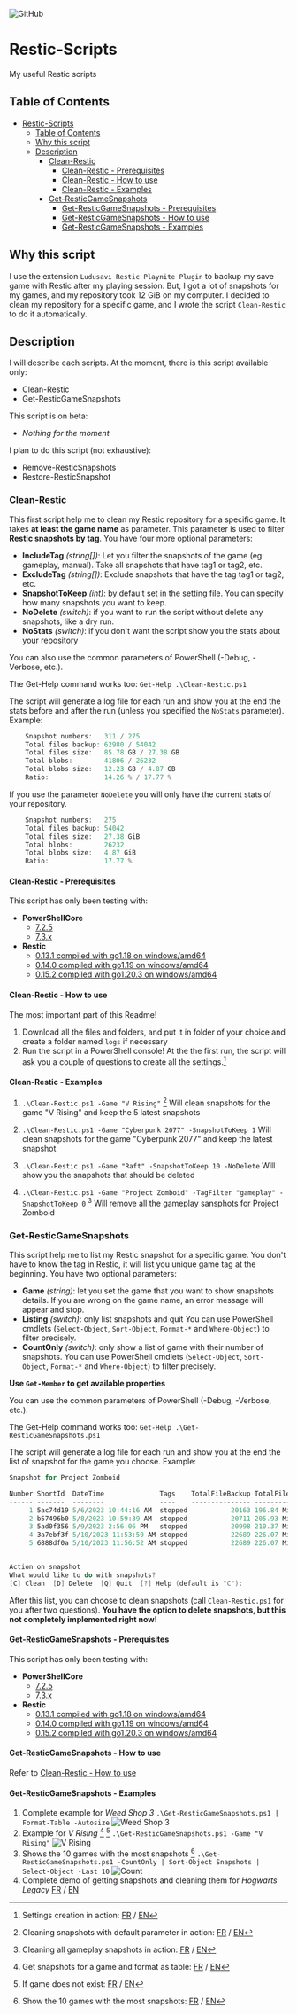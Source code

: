 ![GitHub](https://img.shields.io/github/license/Chucky2401/Restic-Scripts?style=plastic)

# Restic-Scripts

My useful Restic scripts

## Table of Contents

- [Restic-Scripts](#restic-scripts)
  - [Table of Contents](#table-of-contents)
  - [Why this script](#why-this-script)
  - [Description](#description)
    - [Clean-Restic](#clean-restic)
      - [Clean-Restic - Prerequisites](#clean-restic---prerequisites)
      - [Clean-Restic - How to use](#clean-restic---how-to-use)
      - [Clean-Restic - Examples](#clean-restic---examples)
    - [Get-ResticGameSnapshots](#get-resticgamesnapshots)
      - [Get-ResticGameSnapshots - Prerequisites](#get-resticgamesnapshots---prerequisites)
      - [Get-ResticGameSnapshots - How to use](#get-resticgamesnapshots---how-to-use)
      - [Get-ResticGameSnapshots - Examples](#get-resticgamesnapshots---examples)

## Why this script

I use the extension `Ludusavi Restic Playnite Plugin` to backup my save game with Restic after my playing session.
But, I got a lot of snapshots for my games, and my repository took 12 GiB on my computer.
I decided to clean my repository for a specific game, and I wrote the script `Clean-Restic` to do it automatically.

## Description

I will describe each scripts.
At the moment, there is this script available only:

- Clean-Restic
- Get-ResticGameSnapshots

This script is on beta:

- *Nothing for the moment*

I plan to do this script (not exhaustive):

- Remove-ResticSnapshots
- Restore-ResticSnapshot

### Clean-Restic

This first script help me to clean my Restic repository for a specific game.
It takes **at least the game name** as parameter. This parameter is used to filter **Restic snapshots by tag**.
You have four more optional parameters:

- **IncludeTag** *(string[])*: Let you filter the snapshots of the game (eg: gameplay, manual). Take all snapshots that have tag1 or tag2, etc.
- **ExcludeTag** *(string[])*: Exclude snapshots that have the tag tag1 or tag2, etc.
- **SnapshotToKeep** *(int)*: by default set in the setting file. You can specify how many snapshots you want to keep.
- **NoDelete** *(switch)*: if you want to run the script without delete any snapshots, like a dry run.
- **NoStats** *(switch)*: if you don't want the script show you the stats about your repository

You can also use the common parameters of PowerShell (-Debug, -Verbose, etc.).

The Get-Help command works too:
`Get-Help .\Clean-Restic.ps1`

The script will generate a log file for each run and show you at the end the stats before and after the run (unless you specified the `NoStats` parameter).
Example:

```powershell
    Snapshot numbers:   311 / 275
    Total files backup: 62980 / 54042
    Total files size:   85.78 GB / 27.38 GB
    Total blobs:        41806 / 26232
    Total blobs size:   12.23 GB / 4.87 GB
    Ratio:              14.26 % / 17.77 %
```

If you use the parameter `NoDelete` you will only have the current stats of your repository.

```powershell
    Snapshot numbers:   275
    Total files backup: 54042
    Total files size:   27.38 GiB
    Total blobs:        26232
    Total blobs size:   4.87 GiB
    Ratio:              17.77 %
```

#### Clean-Restic - Prerequisites

This script has only been testing with:

- **PowerShellCore**
  - [7.2.5](https://github.com/PowerShell/PowerShell/releases/tag/v7.2.5)
  - [7.3.x](https://github.com/PowerShell/PowerShell/releases/tag/v7.3.4)
- **Restic**
  - [0.13.1 compiled with go1.18 on windows/amd64](https://restic.net)
  - [0.14.0 compiled with go1.19 on windows/amd64](https://restic.net)
  - [0.15.2 compiled with go1.20.3 on windows/amd64](https://restic.net)

#### Clean-Restic - How to use

The most important part of this Readme!

1. Download all the files and folders, and put it in folder of your choice and create a folder named `logs` if necessary
2. Run the script in a PowerShell console!
At the the first run, the script will ask you a couple of questions to create all the settings.[^1]

#### Clean-Restic - Examples

1. `.\Clean-Restic.ps1 -Game "V Rising"` [^2]
Will clean snapshots for the game "V Rising" and keep the 5 latest snapshots

2. `.\Clean-Restic.ps1 -Game "Cyberpunk 2077" -SnapshotToKeep 1`
Will clean snapshots for the game "Cyberpunk 2077" and keep the latest snapshot

3. `.\Clean-Restic.ps1 -Game "Raft" -SnapshotToKeep 10 -NoDelete`
Will show you the snapshots that should be deleted

4. `.\Clean-Restic.ps1 -Game "Project Zomboid" -TagFilter "gameplay" -SnapshotToKeep 0` [^3]
Will remove all the gameplay sansphots for Project Zomboid

### Get-ResticGameSnapshots

This script help me to list my Restic snapshot for a specific game. You don't have to know the tag in Restic, it will list you unique game tag at the beginning.
You have two optional parameters:

- **Game** *(string)*: let you set the game that you want to show snapshots details.
If you are wrong on the game name, an error message will appear and stop.
- **Listing** *(switch)*: only list snapshots and quit
You can use PowerShell cmdlets (`Select-Object`, `Sort-Object`, `Format-*` and `Where-Object`) to filter precisely.
- **CountOnly** *(switch)*: only show a list of game with their number of snapshots.
You can use PowerShell cmdlets (`Select-Object`, `Sort-Object`, `Format-*` and `Where-Object`) to filter precisely.

**Use `Get-Member` to get available properties**

You can use the common parameters of PowerShell (-Debug, -Verbose, etc.).

The Get-Help command works too:
`Get-Help .\Get-ResticGameSnapshots.ps1`

The script will generate a log file for each run and show you at the end the list of snapshot for the game you choose.
Example:

```powershell
Snapshot for Project Zomboid

Number ShortId  DateTime              Tags    TotalFileBackup TotalFileSize
------ -------  --------              ----    --------------- -------------
     1 5ac74d19 5/6/2023 10:44:16 AM  stopped           20163 196.84 MiB
     2 b57496b0 5/8/2023 10:59:39 AM  stopped           20711 205.93 MiB
     3 5ad0f356 5/9/2023 2:56:06 PM   stopped           20998 210.37 MiB
     4 3a7ebf3f 5/10/2023 11:53:50 AM stopped           22689 226.07 MiB
     5 6888df0a 5/10/2023 11:56:52 AM stopped           22689 226.07 MiB


Action on snapshot
What would like to do with snapshots?
[C] Clean  [D] Delete  [Q] Quit  [?] Help (default is "C"):
```

After this list, you can choose to clean snapshots (call `Clean-Restic.ps1` for you after two questions).
**You have the option to delete snapshots, but this not completely implemented right now!**

#### Get-ResticGameSnapshots - Prerequisites

This script has only been testing with:

- **PowerShellCore**
  - [7.2.5](https://github.com/PowerShell/PowerShell/releases/tag/v7.2.5)
  - [7.3.x](https://github.com/PowerShell/PowerShell/releases/tag/v7.3.4)
- **Restic**
  - [0.13.1 compiled with go1.18 on windows/amd64](https://restic.net)
  - [0.14.0 compiled with go1.19 on windows/amd64](https://restic.net)
  - [0.15.2 compiled with go1.20.3 on windows/amd64](https://restic.net)

#### Get-ResticGameSnapshots - How to use

Refer to [Clean-Restic - How to use](#clean-restic---how-to-use)

#### Get-ResticGameSnapshots - Examples

1. Complete example for *Weed Shop 3*
  `.\Get-ResticGameSnapshots.ps1 | Format-Table -Autosize`
  ![Weed Shop 3](https://i.imgur.com/02drKGN.png)
2. Example for *V Rising* [^4] [^5]
  `.\Get-ResticGameSnapshots.ps1 -Game "V Rising"`
  ![V Rising](https://i.imgur.com/INR0cdGl.png)
3. Shows the 10 games with the most snapshots [^6]
  `.\Get-ResticGameSnapshots.ps1 -CountOnly | Sort-Object Snapshots | Select-Object -Last 10`
  ![Count](https://i.imgur.com/mW6IQcK.png)
4. Complete demo of getting snapshots and cleaning them for *Hogwarts Legacy*
  [FR](https://github.com/Chucky2401/Restic-Scripts/blob/main/img/FR/Demo_Get/Nettoyer_depuis_Get.gif) / [EN](https://github.com/Chucky2401/Restic-Scripts/blob/main/img/FR/Demo_Get/Clean_from_get.gif)

[^1]: Settings creation in action: [FR](https://github.com/Chucky2401/Restic-Scripts/blob/main/img/FR/Demo_Settings.gif) / [EN](https://github.com/Chucky2401/Restic-Scripts/blob/main/img/EN/Demo_Settings.gif)
[^2]: Cleaning snapshots with default parameter in action: [FR](https://github.com/Chucky2401/Restic-Scripts/blob/main/img/FR/Demo_Clean/Défaut.gif) / [EN](https://github.com/Chucky2401/Restic-Scripts/blob/main/img/EN/Demo_Clean/Default.gif)
[^3]: Cleaning all gameplay snapshots in action: [FR](https://github.com/Chucky2401/Restic-Scripts/blob/main/img/FR/Demo_Clean/Tous_avec_filtre.gif) / [EN](https://github.com/Chucky2401/Restic-Scripts/blob/main/img/EN/Demo_Clean/All_with_filter.gif)
[^4]: Get snapshots for a game and format as table: [FR](https://github.com/Chucky2401/Restic-Scripts/blob/main/img/FR/Demo_Get/Param_Game_et_Format-Table.gif) / [EN](https://github.com/Chucky2401/Restic-Scripts/blob/main/img/EN/Demo_Get/Param_Game_and_Format-Table.gif)
[^5]: If game does not exist: [FR](https://github.com/Chucky2401/Restic-Scripts/blob/main/img/FR/Demo_Get/Param_Game_Inexistant.gif) / [EN](https://github.com/Chucky2401/Restic-Scripts/blob/main/img/EN/Demo_Get/Param_Game_does_not_exist.gif)
[^6]: Show the 10 games with the most snapshots: [FR](https://github.com/Chucky2401/Restic-Scripts/blob/main/img/FR/Demo_Get/Param_CountOnly_Limit.gif) / [EN](https://github.com/Chucky2401/Restic-Scripts/blob/main/img/EN/Demo_Get/CountOnly_Limit.gif)
